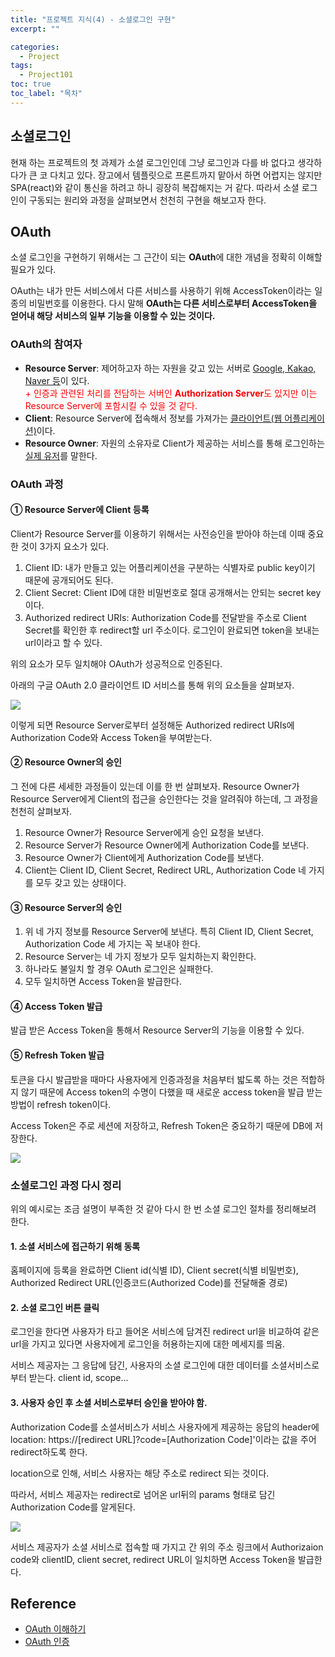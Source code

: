 ```yaml
---
title: "프로젝트 지식(4) - 소셜로그인 구현"
excerpt: ""

categories:
  - Project
tags:
  - Project101
toc: true
toc_label: "목차"
---
```


## 소셜로그인

현재 하는 프로젝트의 첫 과제가 소셜 로그인인데 그냥 로그인과 다를 바 없다고 생각하다가 큰 코 다치고 있다. 장고에서 템플릿으로 프론트까지 맡아서 하면 어렵지는 않지만 SPA(react)와 같이 통신을 하려고 하니 굉장히 복잡해지는 거 같다. 따라서 소셜 로그인이 구동되는 원리와 과정을 살펴보면서 천천히 구현을 해보고자 한다.

## OAuth

소셜 로그인을 구현하기 위해서는 그 근간이 되는 **OAuth**에 대한 개념을 정확히 이해할 필요가 있다.

OAuth는 내가 만든 서비스에서 다른 서비스를 사용하기 위해 AccessToken이라는 일종의 비밀번호를 이용한다. 다시 말해 **OAuth는 다른 서비스로부터 AccessToken을 얻어내 해당 서비스의 일부 기능을 이용할 수 있는 것이다.**

### OAuth의 참여자

- **Resource Server**: 제어하고자 하는 자원을 갖고 있는 서버로 <u>Google, Kakao, Naver 등</u>이 있다.   
<span style="color:red">+ 인증과 관련된 처리를 전담하는 서버인 **Authorization Server**도 있지만 이는 Resource Server에 포함시킬 수 있을 것 같다.</span>
- **Client**: Resource Server에 접속해서 정보를 가져가는 <u>클라이언트(웹 어플리케이션)</u>이다.
- **Resource Owner**: 자원의 소유자로 Client가 제공하는 서비스를 통해 로그인하는 <u>실제 유저</u>를 말한다.

### OAuth 과정

#### ① Resource Server에 Client 등록

Client가 Resource Server를 이용하기 위해서는 사전승인을 받아야 하는데 이때 중요한 것이 3가지 요소가 있다.

1. Client ID: 내가 만들고 있는 어플리케이션을 구분하는 식별자로 public key이기 때문에 공개되어도 된다.
2. Client Secret: Client ID에 대한 비밀번호로 절대 공개해서는 안되는 secret key이다.
3. Authorized redirect URIs: Authorization Code를 전달받을 주소로 Client Secret를 확인한 후 redirect할 url 주소이다. 로그인이 완료되면 token을 보내는 url이라고 할 수 있다.

위의 요소가 모두 일치해야 OAuth가 성공적으로 인증된다.

아래의 구글 OAuth 2.0 클라이언트 ID 서비스를 통해 위의 요소들을 살펴보자.

<img src="https://drive.google.com/uc?export=view&id=1Q4UVK4PVMvGh3qBbAqvS8aFgzqdWjBpj">

이렇게 되면 Resource Server로부터 설정해둔 Authorized redirect URIs에 Authorization Code와 Access Token을 부여받는다.

#### ② Resource Owner의 승인

그 전에 다른 세세한 과정들이 있는데 이를 한 번 살펴보자. Resource Owner가 Resource Server에게 Client의 접근을 승인한다는 것을 알려줘야 하는데, 그 과정을 천천히 살펴보자.

1. Resource Owner가 Resource Server에게 승인 요청을 보낸다.
2. Resource Server가 Resource Owner에게 Authorization Code를 보낸다.
3. Resource Owner가 Client에게 Authorization Code를 보낸다.
4. Client는 Client ID, Client Secret, Redirect URL, Authorization Code 네 가지를 모두 갖고 있는 상태이다.

#### ③ Resource Server의 승인

1. 위 네 가지 정보를 Resource Server에 보낸다. 특히 Client ID, Client Secret, Authorization Code 세 가지는 꼭 보내야 한다.
2. Resource Server는 네 가지 정보가 모두 일치하는지 확인한다.
3. 하나라도 불일치 할 경우 OAuth 로그인은 실패한다.
4. 모두 일치하면 Access Token을 발급한다.

#### ④ Access Token 발급

발급 받은 Access Token을 통해서 Resource Server의 기능을 이용할 수 있다.

#### ⑤ Refresh Token 발급

토큰을 다시 발급받을 때마다 사용자에게 인증과정을 처음부터 밟도록 하는 것은 적합하지 않기 때문에 Access token의 수명이 다했을 때 새로운 access token을 발급 받는 방법이 refresh token이다. 

Access Token은 주로 세션에 저장하고, Refresh Token은 중요하기 때문에 DB에 저장한다.

<img src="https://drive.google.com/uc?export=view&id=1rBT1vgtq-UKN9dfPeZwJricnIrLtdKGu">

### 소셜로그인 과정 다시 정리

위의 예시로는 조금 설명이 부족한 것 같아 다시 한 번 소셜 로그인 절차를 정리해보려 한다.

#### 1. 소셜 서비스에 접근하기 위해 동록

홈페이지에 등록을 완료하면 Client id(식별 ID), Client secret(식별 비밀번호), Authorized Redirect URL(인증코드(Authorized Code)를 전달해줄 경로)

#### 2. 소셜 로그인 버튼 클릭

로그인을 한다면 사용자가 타고 들어온 서비스에 담겨진 redirect url을 비교하여 같은 url을 가지고 있다면 사용자에게 로그인을 허용하는지에 대한 메세지를 띄움.

서비스 제공자는 그 응답에 담긴, 사용자의 소셜 로그인에 대한 데이터를 소셜서비스로 부터 받는다. client id, scope...

#### 3. 사용자 승인 후 소셜 서비스로부터 승인을 받아야 함.

Authorization Code를 소셜서비스가 서비스 사용자에게 제공하는 응답의 header에 location: https://[redirect URL]?code=[Authorization Code]'이라는 값을 주어 redirect하도록 한다.

location으로 인해, 서비스 사용자는 해당 주소로 redirect 되는 것이다.

따라서, 서비스 제공자는 redirect로 넘어온 url뒤의 params 형태로 담긴 Authorization Code를 알게된다. 

<img src="https://drive.google.com/uc?export=view&id=1Tbq2T_wLSRuGG3CYbzhHyrGAZXlqaAa9">

서비스 제공자가 소셜 서비스로 접속할 때 가지고 간 위의 주소 링크에서 Authorizaion code와 clientID, client secret, redirect URL이 일치하면 Access Token을 발급한다.

## Reference

- <a href="https://code4human.tistory.com/102">OAuth 이해하기</a>
- <a href="https://velog.io/@sonypark/OAuth2-%EC%9D%B8%EC%A6%9D">OAuth 인증</a>